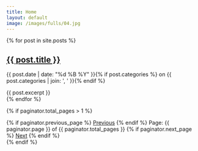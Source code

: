 ```yaml
---
title: Home
layout: default
image: /images/fulls/04.jpg
---
```


<!-- This loops through the paginated posts -->
{% for post in site.posts %}
  <section>
    <h2><a href="{{ post.url | prepend: site.github.url }}">{{ post.title }}</a></h2>
    <p>
      <span><i class="fa fa-calendar"></i> {{ post.date | date: "%d %B %Y" }}{% if post.categories %} on <i class="fa fa-tags"></i> {{ post.categories | join: ', ' }}{% endif %}</span>
    </p>
    <div>
      {{ post.excerpt }}
    </div>
  </section>
{% endfor %}

{% if paginator.total_pages > 1 %}
<!-- Pagination links -->
<section>
  {% if paginator.previous_page %}
    <a href="{{ paginator.previous_page_path }}">Previous</a>
  {% endif %}
  <span>Page: {{ paginator.page }} of {{ paginator.total_pages }}</span>
  {% if paginator.next_page %}
    <a href="{{ paginator.next_page_path }}">Next</a>
  {% endif %}
</section>
{% endif %}
